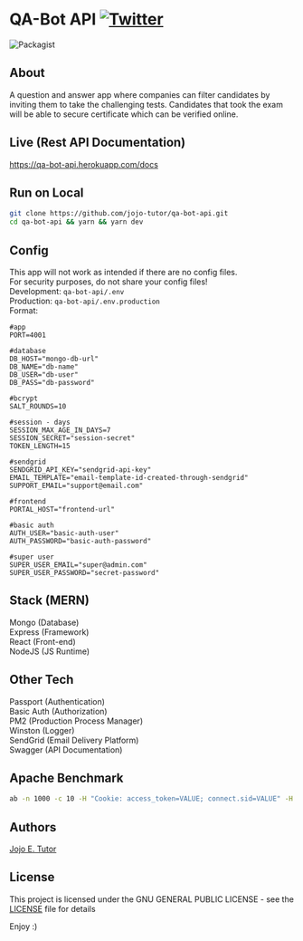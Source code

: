 # QA-Bot API [![Twitter](https://img.shields.io/twitter/url/https/github.com/jojo-tutor/qa-bot-api.svg?style=social)](https://twitter.com/intent/tweet?text=QA-Bot-API:&url=https%3A%2F%2Fgithub.com%2Fjojo-tutor%2Fqa-bot-api)

![Packagist](https://img.shields.io/packagist/l/doctrine/orm.svg)

## About
A question and answer app where companies can filter candidates by inviting them to take the challenging tests. Candidates that took the exam will be able to secure certificate which can be verified online.

## Live (Rest API Documentation)
https://qa-bot-api.herokuapp.com/docs


## Run on Local
```sh
git clone https://github.com/jojo-tutor/qa-bot-api.git
cd qa-bot-api && yarn && yarn dev
```

## Config
This app will not work as intended if there are no config files.<br>
For security purposes, do not share your config files!<br>
Development: `qa-bot-api/.env`<br>
Production: `qa-bot-api/.env.production`<br>
Format:
```env
#app
PORT=4001

#database
DB_HOST="mongo-db-url"
DB_NAME="db-name"
DB_USER="db-user"
DB_PASS="db-password"

#bcrypt
SALT_ROUNDS=10

#session - days
SESSION_MAX_AGE_IN_DAYS=7
SESSION_SECRET="session-secret"
TOKEN_LENGTH=15

#sendgrid
SENDGRID_API_KEY="sendgrid-api-key"
EMAIL_TEMPLATE="email-template-id-created-through-sendgrid"
SUPPORT_EMAIL="support@email.com"

#frontend
PORTAL_HOST="frontend-url"

#basic auth
AUTH_USER="basic-auth-user"
AUTH_PASSWORD="basic-auth-password"

#super user
SUPER_USER_EMAIL="super@admin.com"
SUPER_USER_PASSWORD="secret-password"
```

## Stack (MERN)
Mongo (Database)<br>
Express (Framework)<br>
React (Front-end)<br>
NodeJS (JS Runtime)<br>

## Other Tech
Passport (Authentication)<br>
Basic Auth (Authorization)<br>
PM2 (Production Process Manager)<br>
Winston (Logger)<br>
SendGrid (Email Delivery Platform)<br>
Swagger (API Documentation)<br>

## Apache Benchmark
```sh
ab -n 1000 -c 10 -H "Cookie: access_token=VALUE; connect.sid=VALUE" -H "Authorization: Basic VALUE" https://HOST/ENDPOINT
```

## Authors
[Jojo E. Tutor](https://www.facebook.com/jojo-tutor "View Jojo's FB Profile")

## License
This project is licensed under the GNU GENERAL PUBLIC LICENSE - see the [LICENSE](LICENSE) file for details

Enjoy :)
